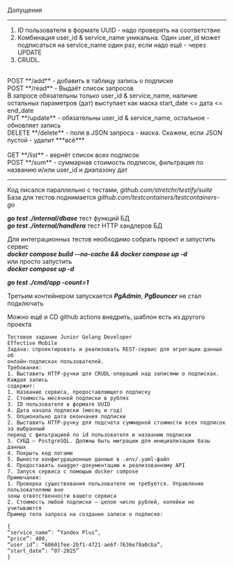 Допущения<hr>

1. ID пользователя в формате UUID - надо проверять на соответствие<br>
2. Комбинация user_id & service_name уникальна. Один user_id может подписаться на service_name один раз, если надо ещё - через UPDATE<br>
3. CRUDL. <br>
<br>
POST **/add**  -  добавить в таблицу запись о подписке<br>
POST **/read** -  Выдаёт список запросов<br>
В запросе обязательны только user_id & service_name, наличие остальных параметров (дат) выступает как маска start_date <= дата <= end_date <br>
PUT **/update**  -  обязательны user_id & service_name, остальное - обновляет запись<br>
DELETE **/delete**  -  поля в JSON запроса - маска. Скажем, если JSON пустой - удалит ***всё***<br><br>
GET **/list**  - вернёт список  всех подписок<br>
POST **/sum** - суммарная стоимость подписок, фильтрация по названию и/или user_id и диапазону дат <br>
<hr>

Код писался параллельно с тестами, *github.com/stretchr/testify/suite*<br>
База для тестов поднимается *github.com/testcontainers/testcontainers-go*<br>

***go test ./internal/dbase*** тест функций БД<br>
***go test ./internal/handlera*** тест HTTP хандлеров БД<br>

Для интеграционных тестов необходимо собрать проект и запустить сервис <br>
***docker compose build --no-cache && docker compose up -d***<br>
или просто запустить<br>
***docker compose up -d***<br>

***go test ./cmd/app -count=1***<br>

Третьим контейнером запускается ***PgAdmin***, ***PgBouncer*** не стал подключать<br>

Можно ещё и CD github actions внедрить, шаблон есть из другого проекта<br>

```
Тестовое задание Junior Golang Developer
Effective Mobile
Задача: спроектировать и реализовать REST-сервис для агрегации данных об
онлайн-подписках пользователей.
Требования:
1. Выставить HTTP-ручки для CRUDL-операций над записями о подписках. Каждая запись
содержит:
1. Название сервиса, предоставляющего подписку
2. Стоимость месячной подписки в рублях
3. ID пользователя в формате UUID
4. Дата начала подписки (месяц и год)
5. Опционально дата окончания подписки
2. Выставить HTTP-ручку для подсчета суммарной стоимости всех подписок за выбранный
период с фильтрацией по id пользователя и названию подписки
3. СУБД – PostgreSQL. Должны быть миграции для инициализации базы данных
4. Покрыть код логами
5. Вынести конфигурационные данные в .env/.yaml-файл
6. Предоставить swagger-документацию к реализованному API
7. Запуск сервиса с помощью docker compose
Примечания:
1. Проверка существования пользователя не требуется. Управление пользователями вне
зоны ответственности вашего сервиса
2. Стоимость любой подписки – целое число рублей, копейки не учитываются
Пример тела запроса на создание записи о подписке:

{
“service_name”: “Yandex Plus”,
“price”: 400,
“user_id”: “60601fee-2bf1-4721-ae6f-7636e79a0cba”,
“start_date”: “07-2025”
}
```





